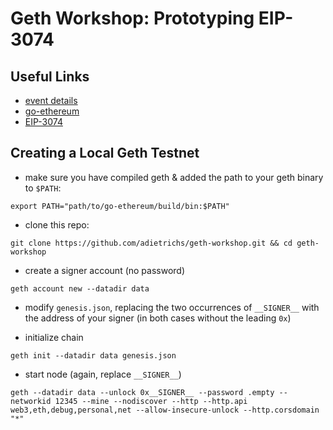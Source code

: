 # Geth Workshop: Prototyping EIP-3074

## Useful Links

- [event details](https://www.notion.so/Geth-Workshop-Paris-July-21-2021-6b2ab11b7ce7406ab30cefb24ea25ec2)
- [go-ethereum](https://github.com/ethereum/go-ethereum)
- [EIP-3074](https://github.com/ethereum/EIPs/blob/master/EIPS/eip-3074.md)

## Creating a Local Geth Testnet

- make sure you have compiled geth & added the path to your geth binary to `$PATH`:
```
export PATH="path/to/go-ethereum/build/bin:$PATH"
```

- clone this repo:
```
git clone https://github.com/adietrichs/geth-workshop.git && cd geth-workshop
```

- create a signer account (no password)
```
geth account new --datadir data
```

- modify `genesis.json`, replacing the two occurrences of `__SIGNER__` with the address of your signer (in both cases without the leading `0x`)

- initialize chain
```
geth init --datadir data genesis.json
```

- start node (again, replace `__SIGNER__`)
```
geth --datadir data --unlock 0x__SIGNER__ --password .empty --networkid 12345 --mine --nodiscover --http --http.api web3,eth,debug,personal,net --allow-insecure-unlock --http.corsdomain "*"
```
